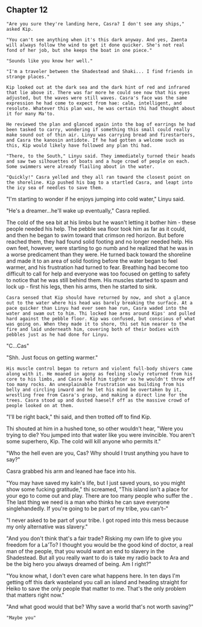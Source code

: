 <!--
- They bring water, bread, and radio earrings to the dumped.
- The saved go into the Shadestead to bring earrings to them.
- Casra announces haeself to everyone with one. (Lissa doesn't know, but gets suspicious and steals one from Setre.)
- Lissa becomes furious and orders Setre to round up anyone found with an earring to be sentenced to death.
 -->

## Chapter 12


	"Are you sure they're landing here, Casra? I don't see any ships," asked Kip.

	"You can't see anything when it's this dark anyway. And yes, Zaenta will always follow the wind to get it done quicker. She's not real fond of her job, but she keeps the boat in one piece."

	"Sounds like you know her well."

	"I'm a traveler between the Shadestead and Shaki... I find friends in strange places."

	Kip looked out at the dark sea and the dark hint of red and infrared that lie above it. There was far more he could see now that his eyes adjusted, but the waves were still waves. Casra's face was the same expression he had come to expect from hae: calm, intelligent, and resolute. Whatever this plan was, he was certain thi had thought about it for many Ma'to.

	He reviewed the plan and glanced again into the bag of earrings he had been tasked to carry, wondering if something this small could really make sound out of thin air. Linyu was carrying bread and firestarters, and Casra the kanosin antidote. If he had gotten a welcome such as this, Kip would likely have followed any plan thi had.

	"There, to the South," Linyu said. They immediately turned their heads and saw two silhouettes of boats and a huge crowd of people on each. Some swimmers were already flailing about in the water.

	"Quickly!" Casra yelled and they all ran toward the closest point on the shoreline. Kip pushed his bag to a startled Casra, and leapt into the icy sea of needles to save them.

  "I'm starting to wonder if he enjoys jumping into cold water," Linyu said.

  "He's a dreamer...he'll wake up eventually," Casra replied.

  The cold of the sea bit at his limbs but he wasn't letting it bother him - these people needed his help. The pebble sea floor took him as far as it could, and then he began to swim toward that crimson red horizon. But before reached them, they had found solid footing and no longer needed help. His own feet, however, were starting to go numb and he realized that he was in a worse predicament than they were. He turned back toward the shoreline and made it to an area of solid footing before the water began to feel warmer, and his frustration had turned to fear. Breathing had become too difficult to call for help and everyone was too focused on getting to safety to notice that he was still behind them. His muscles started to spasm and lock up - first his legs, then his arms, then he started to sink.

	Casra sensed that Kip should have returned by now, and shot a glance out to the water where his head was barely breaking the surface. At a pace quicker than Linyu had ever seen hae run, Casra waded into the water and swam out to him. Thi locked hae arms around Kips' and pulled hard against the pebble floor. Kip was confused, but conscious of what was going on. When they made it to shore, thi set him nearer to the fire and laid underneath him, covering both of their bodies with pebbles just as he had done for Linyu.

  "C...Cas"

  "Shh. Just focus on getting warmer."

	His muscle control began to return and violent full-body shivers came along with it. He moaned in agony as feeling slowly returned from his core to his limbs, and Casra held him tighter so he wouldn't throw off too many rocks. An unexplainable frustration was building from his belly and circling inward and he let his mind be overtaken by it, wrestling free from Casra's grasp, and making a direct line for the trees. Casra stood up and dusted haeself off as the massive crowd of people looked on at them.

  "I'll be right back," thi said, and then trotted off to find Kip.

  Thi shouted at him in a hushed tone, so other wouldn't hear, "Were you trying to die? You jumped into that water like you were invincible. You aren't some superhero, Kip. The cold will kill anyone who permits it."

  "Who the hell even are you, Cas? Why should I trust anything you have to say?"

  Casra grabbed his arm and leaned hae face into his.

  "You may have saved my kaln's life, but I just saved yours, so you might show some fucking gratitude," thi screamed, "This island isn't a place for your ego to come out and play. There are too many people who suffer the . The last thing we need is a man who thinks he can save everyone singlehandedly. If you're going to be part of my tribe, you can't–"

  "I never asked to be part of your tribe. I got roped into this mess because my only alternative was slavery."

  "And you don't think that's a fair trade? Risking my own life to give you freedom for a La'To? I thought you would be the good kind of doctor, a real man of the people, that you would want an end to slavery in the Shadestead. But all you really want to do is take my radio back to Ara and be the big hero you always dreamed of being. Am I right?"

  "You know what, I don't even care what happens here. In ten days I'm getting off this dark wasteland you call an island and heading straight for Heiko to save the only people that matter to me. That's the only problem that matters right now."

  "And what good would that be? Why save a world that's not worth saving?"

	"Maybe you"
